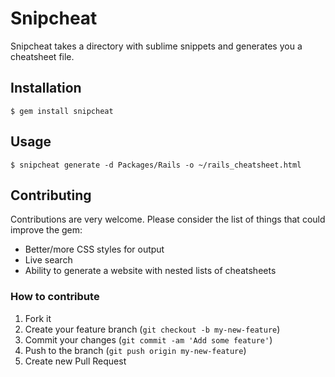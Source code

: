 # Snipcheat

Snipcheat takes a directory with sublime snippets and generates you a cheatsheet file.

## Installation

    $ gem install snipcheat

## Usage

    $ snipcheat generate -d Packages/Rails -o ~/rails_cheatsheet.html

## Contributing

Contributions are very welcome. Please consider the list of things that could improve the gem:

* Better/more CSS styles for output
* Live search
* Ability to generate a website with nested lists of cheatsheets

### How to contribute

1. Fork it
2. Create your feature branch (`git checkout -b my-new-feature`)
3. Commit your changes (`git commit -am 'Add some feature'`)
4. Push to the branch (`git push origin my-new-feature`)
5. Create new Pull Request
